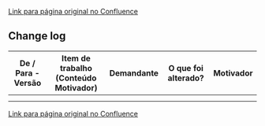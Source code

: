 [Link para página original no Confluence](https://openfinancebrasil.atlassian.net/wiki/spaces/OF/pages/240650531)

## Change log

| **De / Para - Versão** | **Item de trabalho (Conteúdo Motivador)** | **Demandante** | **O que foi alterado?** | **Motivador** |
| --- | --- | --- | --- | --- |
|  |  |  |  |  |
|  |  |  |  |  |

[Link para página original no Confluence](https://openfinancebrasil.atlassian.net/wiki/spaces/OF/pages/240650531)